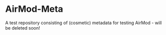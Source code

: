 # AirMod-Meta
A test repository consisting of (cosmetic) metadata for testing AirMod - will be deleted soon!
